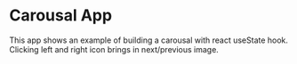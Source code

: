 # Carousal App

This app shows an example of building a carousal with react useState hook. Clicking left and right icon brings in next/previous image.